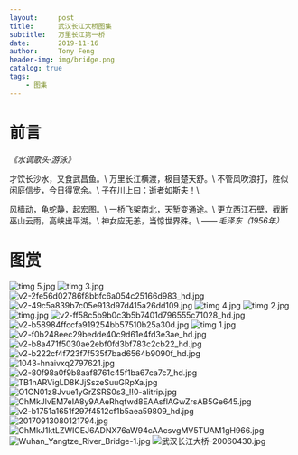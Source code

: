 ```yaml
---
layout:     post
title:      武汉长江大桥图集
subtitle:   万里长江第一桥
date:       2019-11-16
author:     Tony Feng
header-img: img/bridge.png
catalog: true
tags:
    - 图集
---
```

# 前言
*《水调歌头·游泳》*

才饮长沙水，又食武昌鱼。\\
万里长江横渡，极目楚天舒。\\
不管风吹浪打，胜似闲庭信步，今日得宽余。\\
子在川上曰：逝者如斯夫！\\

风樯动，龟蛇静，起宏图。\\
一桥飞架南北，天堑变通途。\\
更立西江石壁，截断巫山云雨，高峡出平湖。\\
神女应无恙，当惊世界殊。\\
—— *毛泽东（1956年）*

# 图赏
![timg _5_.jpg](https://i.loli.net/2019/11/16/kB8z1I6OMJfvVAT.jpg)
![timg _3_.jpg](https://i.loli.net/2019/11/16/6mNbzZyWhIf5xRg.jpg)
![v2-2fe56d02786f8bbfc6a054c25166d983_hd.jpg](https://i.loli.net/2019/11/16/bFxv2UzMj9W6GoS.jpg)
![v2-49c5a839b7c05e913d97d415a26dd109.jpg](https://i.loli.net/2019/11/16/kLhczP3XxoUZpqI.jpg)
![timg _4_.jpg](https://i.loli.net/2019/11/16/V4jux27XaMRCgKL.jpg)
![timg _2_.jpg](https://i.loli.net/2019/11/16/d3OuiNW9cEk8p5H.jpg)
![timg.jpg](https://i.loli.net/2019/11/16/G8FNWDIHvlViE2M.jpg)
![v2-ff58c5b9b0c3b5b7401d796555c71028_hd.jpg](https://i.loli.net/2019/11/16/wJTiEMND5jmrLb9.jpg)
![v2-b58984ffccfa919254bb57510b25a30d.jpg](https://i.loli.net/2019/11/16/dHUWjFJyzshEBlv.jpg)
![timg _1_.jpg](https://i.loli.net/2019/11/16/JoOSwlrAI6MVgcu.jpg)
![v2-f0b248eec29bedde40c9d61e4fd3e3ae_hd.jpg](https://i.loli.net/2019/11/16/52jXgxb3NiLce64.jpg)
![v2-b8a471f5030ae2ebf0fd3bf783c2cb22_hd.jpg](https://i.loli.net/2019/11/16/P5Je7B8W1r6RgiZ.jpg)
![v2-b222cf4f723f7f535f7bad6564b9090f_hd.jpg](https://i.loli.net/2019/11/16/dqU7HCV9rY6Laz3.jpg)
![1043-hnaivxq2797621.jpg](https://i.loli.net/2019/11/16/EqxZJ48tIeWzC3f.jpg)
![v2-80f98a0f9b8aaf8761c45f1ba67ca7c7_hd.jpg](https://i.loli.net/2019/11/16/vMnaAW3omxYHENs.jpg)
![TB1nARVigLD8KJjSszeSuuGRpXa.jpg](https://i.loli.net/2019/11/16/FAaDLURPkYh34Cz.jpg)
![O1CN01z8Jvue1yGrZSRS0s3_!!0-alitrip.jpg](https://i.loli.net/2019/11/16/DU7bR1kGic3av9m.jpg)
![ChMkJlvEM7eIA8y9AAeRhqfwd8EAAsflAGwZrsAB5Ge645.jpg](https://i.loli.net/2019/11/16/MJmk9dXsGTYZCbi.jpg)
![v2-b1751a1651f297f4512cf1b5aea59809_hd.jpg](https://i.loli.net/2019/11/16/LDCAbxkITRsUHnp.jpg)
![20170913080121794.jpg](https://i.loli.net/2019/11/16/w5mDx9EuLYQnbgK.jpg)
![ChMkJ1ktLZWICEJ6ADNX76aW94cAAcsvgMV5TUAM1gH966.jpg](https://i.loli.net/2019/11/16/JXpC8vIdznMUEoa.jpg)
![Wuhan_Yangtze_River_Bridge-1.jpg](https://i.loli.net/2019/11/16/Jod83iOkeUlrQPw.jpg)
![武汉长江大桥-20060430.jpg](https://i.loli.net/2019/11/16/ZlfLso3gANkiJnP.jpg)